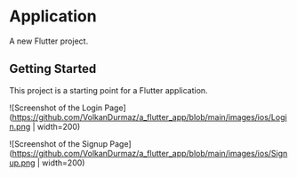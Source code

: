 # Application

A new Flutter project.

## Getting Started

This project is a starting point for a Flutter application.

![Screenshot of the Login Page](https://github.com/VolkanDurmaz/a_flutter_app/blob/main/images/ios/Login.png | width=200)

![Screenshot of the Signup Page](https://github.com/VolkanDurmaz/a_flutter_app/blob/main/images/ios/Signup.png | width=200)